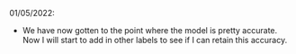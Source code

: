 01/05/2022:
- We have now gotten to the point where the model is pretty accurate. Now I will start to add in other labels to see if I can retain this accuracy.